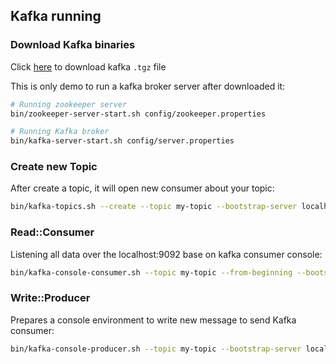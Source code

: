 ## Kafka running

### Download Kafka binaries

Click
[here](https://www.apache.org/dyn/closer.cgi?path=/kafka/3.2.1/kafka_2.13-3.2.1.tgz)
to download kafka `.tgz` file

This is only demo to run a kafka broker server after downloaded it:

```sh
# Running zookeeper server
bin/zookeeper-server-start.sh config/zookeeper.properties

# Running Kafka broker
bin/kafka-server-start.sh config/server.properties
```

### Create new Topic

After create a topic, it will open new consumer about your topic: 

```sh
bin/kafka-topics.sh --create --topic my-topic --bootstrap-server localhost:9092 # Created topic my-topic
```

### Read::Consumer

Listening all data over the localhost:9092 base on kafka consumer console:

```sh
bin/kafka-console-consumer.sh --topic my-topic --from-beginning --bootstrap-server localhost:9092
```

### Write::Producer

Prepares a console environment to write new message to send Kafka consumer:

```sh
bin/kafka-console-producer.sh --topic my-topic --bootstrap-server localhost:9092
```